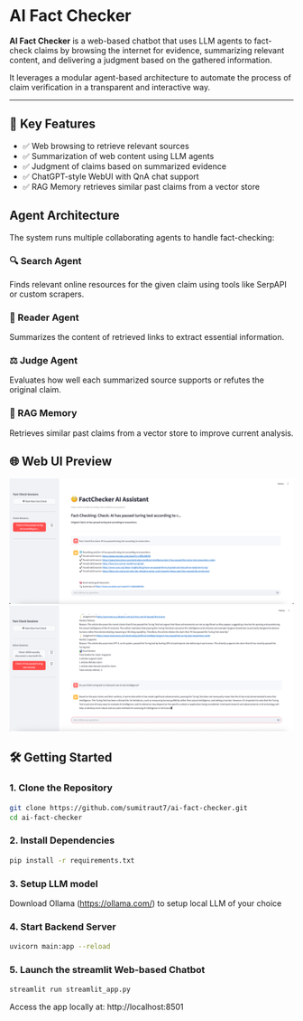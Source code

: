 # AI Fact Checker

**AI Fact Checker** is a web-based chatbot that uses LLM agents to fact-check claims by browsing the internet for evidence, summarizing relevant content, and delivering a judgment based on the gathered information.

It leverages a modular agent-based architecture to automate the process of claim verification in a transparent and interactive way.

---

## 🌟 Key Features

- ✅ Web browsing to retrieve relevant sources
- ✅ Summarization of web content using LLM agents
- ✅ Judgment of claims based on summarized evidence
- ✅ ChatGPT-style WebUI with QnA chat support
- ✅ RAG Memory retrieves similar past claims from a vector store

## Agent Architecture

The system runs multiple collaborating agents to handle fact-checking:

### 🔍 Search Agent
Finds relevant online resources for the given claim using tools like SerpAPI or custom scrapers.

### 📖 Reader Agent
Summarizes the content of retrieved links to extract essential information.

### ⚖️ Judge Agent
Evaluates how well each summarized source supports or refutes the original claim.

### 🧠 RAG Memory 
Retrieves similar past claims from a vector store to improve current analysis.


## 🌐 Web UI Preview

![image](img.png)
![image](img_1.png)

## 🛠️ Getting Started

### 1. Clone the Repository

```bash
git clone https://github.com/sumitraut7/ai-fact-checker.git
cd ai-fact-checker
```
### 2. Install Dependencies
```bash
pip install -r requirements.txt
```
### 3. Setup LLM model

Download Ollama (https://ollama.com/) to setup local LLM of your choice

### 4. Start Backend Server
```bash
uvicorn main:app --reload   
```
### 5. Launch the streamlit Web-based Chatbot
```bash
streamlit run streamlit_app.py 
```
Access the app locally at: http://localhost:8501






